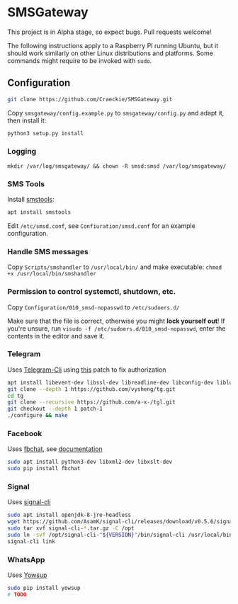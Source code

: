# SMSGateway

This project is in Alpha stage, so expect bugs. Pull requests welcome!

The following instructions apply to a Raspberry PI running Ubuntu, but it should work similarly on other Linux distributions and platforms.
Some commands might require to be invoked with `sudo`.

## Configuration
```bash
git clone https://github.com/Craeckie/SMSGateway.git
```
Copy `smsgateway/config.example.py` to `smsgateway/config.py` and adapt it, then install it:
```bash
python3 setup.py install
```
### Logging
`mkdir /var/log/smsgateway/ && chown -R smsd:smsd /var/log/smsgateway/`

### SMS Tools
Install [smstools](smstools3.kekekasvi.com):
```bash
apt install smstools
```
Edit `/etc/smsd.conf`, see `Confiuration/smsd.conf` for an example configuration.

### Handle SMS messages
Copy `Scripts/smshandler` to `/usr/local/bin/` and make executable:
`chmod +x /usr/local/bin/smshandler`

### Permission to control systemctl, shutdown, etc.
Copy `Configuration/010_smsd-nopasswd` to `/etc/sudoers.d/`

Make sure that the file is correct, otherwise you might **lock yourself out**! If you're unsure, run
`visudo -f /etc/sudoers.d/010_smsd-nopasswd`, enter the contents in the editor and save it.

### Telegram
Uses [Telegram-Cli](https://github.com/vysheng/tg) using [this](https://github.com/a-x-/tgl/tree/patch-1) patch to fix authorization
```bash
apt install libevent-dev libssl-dev libreadline-dev libconfig-dev liblua50-dev libjansson-dev
git clone --depth 1 https://github.com/vysheng/tg.git
cd tg
git clone --recursive https://github.com/a-x-/tgl.git
git checkout --depth 1 patch-1
./configure && make
```
### Facebook
Uses [fbchat](https://github.com/carpedm20/fbchat), see [documentation](https://fbchat.readthedocs.io/)
```bash
sudo apt install python3-dev libxml2-dev libxslt-dev
sudo pip install fbchat
```

### Signal
Uses [signal-cli](https://github.com/AsamK/signal-cli)
```bash
sudo apt install openjdk-8-jre-headless
wget https://github.com/AsamK/signal-cli/releases/download/v0.5.6/signal-cli-0.5.6.tar.gz
sudo tar xvf signal-cli-*.tar.gz -C /opt
sudo ln -svf /opt/signal-cli-"${VERSION}"/bin/signal-cli /usr/local/bin/
signal-cli link
```

### WhatsApp
Uses [Yowsup](https://github.com/tgalal/yowsup)
```bash
sudo pip install yowsup
# TODO
```
